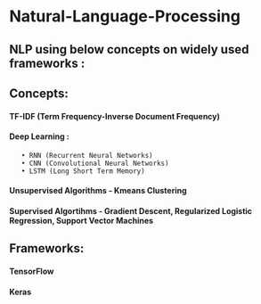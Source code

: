 # Natural-Language-Processing

## NLP using below concepts on widely used frameworks :

## Concepts:

#### TF-IDF (Term Frequency-Inverse Document Frequency)
#### Deep Learning : 

       • RNN (Recurrent Neural Networks)
       • CNN (Convolutional Neural Networks)
       • LSTM (Long Short Term Memory)
       
#### Unsupervised Algorithms - Kmeans Clustering
#### Supervised Algortihms - Gradient Descent, Regularized Logistic Regression, Support Vector Machines

## Frameworks:

#### TensorFlow
#### Keras

